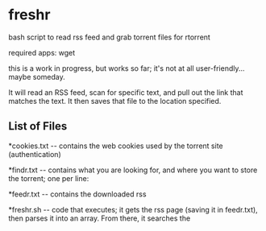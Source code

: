 # freshr
bash script to read rss feed and grab torrent files for rtorrent

required apps: wget

this is a work in progress, but works so far; it's not at all user-friendly... maybe someday.

It will read an RSS feed, scan for specific text, and pull out the link that matches the text. It then saves that file to the location specified.

List of Files
--------------
*cookies.txt -- contains the web cookies used by the torrent site (authentication)

*findr.txt -- contains what you are looking for, and where you want to store the torrent; one per line: <text-to-search-for> <path to watch folder>

*feedr.txt -- contains the downloaded rss 

*freshr.sh -- code that executes; it gets the rss page (saving it in feedr.txt), then parses it into an array. From there, it searches the <title> codes for what you're looking for, and runs a wget on the associated link.

*freshr.log -- basic logging for when the script is run
